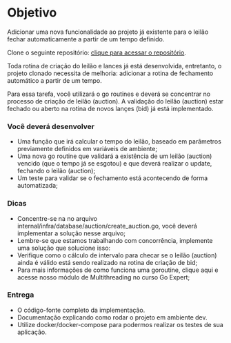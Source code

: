 # Objetivo 

Adicionar uma nova funcionalidade ao projeto já existente para o leilão fechar automaticamente a partir de um tempo definido.

Clone o seguinte repositório: [clique para acessar o repositório](https://github.com/devfullcycle/labs-auction-goexpert).

Toda rotina de criação do leilão e lances já está desenvolvida, entretanto, o projeto clonado necessita de melhoria: adicionar a rotina de fechamento automático a partir de um tempo.

Para essa tarefa, você utilizará o go routines e deverá se concentrar no processo de criação de leilão (auction). A validação do leilão (auction) estar fechado ou aberto na rotina de novos lançes (bid) já está implementado.

### Você deverá desenvolver

* Uma função que irá calcular o tempo do leilão, baseado em parâmetros previamente definidos em variáveis de ambiente;
* Uma nova go routine que validará a existência de um leilão (auction) vencido (que o tempo já se esgotou) e que deverá realizar o update, fechando o leilão (auction);
* Um teste para validar se o fechamento está acontecendo de forma automatizada;


### Dicas

* Concentre-se na no arquivo internal/infra/database/auction/create_auction.go, você deverá implementar a solução nesse arquivo;
* Lembre-se que estamos trabalhando com concorrência, implemente uma solução que solucione isso:
* Verifique como o cálculo de intervalo para checar se o leilão (auction) ainda é válido está sendo realizado na rotina de criação de bid;
* Para mais informações de como funciona uma goroutine, clique aqui e acesse nosso módulo de Multithreading no curso Go Expert;


### Entrega

* O código-fonte completo da implementação.
* Documentação explicando como rodar o projeto em ambiente dev.
* Utilize docker/docker-compose para podermos realizar os testes de sua aplicação.
